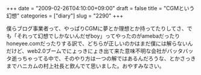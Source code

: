 +++
date = "2009-02-26T04:10:00+09:00"
draft = false
title = "CGMという幻想"
categories = ["diary"]
slug = "2290"
+++

僕らブログ事業者って、やっぱりCGMに夢とか理想とか持ってたりしてさ、でも「それって幻想でしかないんだぜboy」ってやったのがamebaだったりhoneyee.comだったりする訳で、どちらが正しいのかはまだ僕には解らないんだけど、web2.0ブームでにょっきにょき出て来た意味不明な会社がバッタバッタ逝っちゃってる中で、そのやり方は一つの解ではあるんだろうな、とかさっきまでハニカムの村上社長と飲んでて思いました。おやすみなさい。
